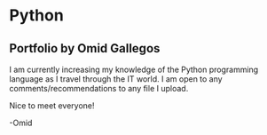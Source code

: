 # Python
## Portfolio by Omid Gallegos

I am currently increasing my knowledge of the Python programming language as I travel through the IT world.  I am open to any comments/recommendations to any file I upload.  

Nice to meet everyone!

-Omid
